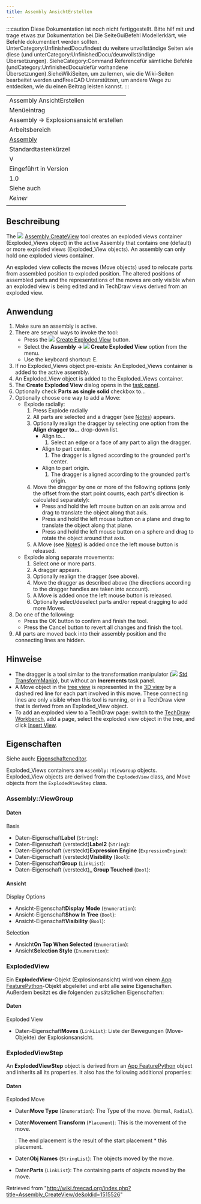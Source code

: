 ```yaml
---
title: Assembly AnsichtErstellen
---
```

:::caution
Diese Dokumentation ist noch nicht fertiggestellt. Bitte hilf mit und trage etwas zur Dokumentation bei.Die SeiteGuiBefehl Modellerklärt, wie Befehle dokumentiert werden sollten. UnterCategory:UnfinishedDocufindest du weitere unvollständige Seiten wie diese (und unterCategory:UnfinishedDocu/deunvollständige Übersetzungen). SieheCategory:Command Referencefür sämtliche Befehle (undCategory:UnfinishedDocu/defür vorhandene Übersetzungen).SieheWikiSeiten, um zu lernen, wie die Wiki-Seiten bearbeitet werden undFreeCAD Unterstützen, um andere Wege zu entdecken, wie du einen Beitrag leisten kannst.
:::

|  |
| --- |
| Assembly AnsichtErstellen |
| Menüeintrag |
| Assembly → Explosionsansicht erstellen |
| Arbeitsbereich |
| [Assembly](/Assembly_Workbench/de "Assembly Workbench/de") |
| Standardtastenkürzel |
| V |
| Eingeführt in Version |
| 1.0 |
| Siehe auch |
| *Keiner* |
|  |

## Beschreibung

The ![](/images/Assembly_CreateView.svg) [Assembly CreateView](/Assembly_CreateView "Assembly CreateView") tool creates an exploded views container (Exploded\_Views object) in the active Assembly that contains one (default) or more exploded views (Exploded\_View objects). An assembly can only hold one exploded views container.

An exploded view collects the moves (Move objects) used to relocate parts from assembled position to exploded position. The altered positions of assembled parts and the representations of the moves are only visible when an exploded view is being edited and in TechDraw views derived from an exploded view.

## Anwendung

1. Make sure an assembly is active.
2. There are several ways to invoke the tool:
   * Press the ![](/images/Assembly_CreateView.svg) [Create Exploded View](/Assembly_CreateView "Assembly CreateView") button.
   * Select the **Assembly → ![](/images/Assembly_CreateView.svg) Create Exploded View** option from the menu.
   * Use the keyboard shortcut: E.
3. If no Exploded\_Views object pre-exists: An Exploded\_Views container is added to the active assembly.
4. An Exploded\_View object is added to the Exploded\_Views container.
5. The **Create Exploded View** dialog opens in the [task panel](/Task_panel "Task panel").
6. Optionally check **Parts as single solid** checkbox to...
7. Optionally choose one way to add a Move:
   * Explode radially:
     1. Press Explode radially
     2. All parts are selected and a dragger (see [Notes](#Notes)) appears.
     3. Optionally realign the dragger by selecting one option from the **Align dragger to...** drop-down list.
        + Align to...
          1. Select an edge or a face of any part to align the dragger.
        + Align to part center.
          1. The dragger is aligned according to the grounded part's center.
        + Align to part origin.
          1. The dragger is aligned according to the grounded part's origin.
     4. Move the dragger by one or more of the following options (only the offset from the start point counts, each part's direction is calculated separately):
        + Press and hold the left mouse button on an axis arrow and drag to translate the object along that axis.
        + Press and hold the left mouse button on a plane and drag to translate the object along that plane.
        + Press and hold the left mouse button on a sphere and drag to rotate the object around that axis.
     5. A Move (see [Notes](#Notes)) is added once the left mouse button is released.
   * Explode along separate movements:
     1. Select one or more parts.
     2. A dragger appears.
     3. Optionally realign the dragger (see above).
     4. Move the dragger as described above (the directions according to the dragger handles are taken into account).
     5. A Move is added once the left mouse button is released.
     6. Optionally select/deselect parts and/or repeat dragging to add more Moves.
8. Do one of the following:
   * Press the OK button to confirm and finish the tool.
   * Press the Cancel button to revert all changes and finish the tool.
9. All parts are moved back into their assembly position and the connecting lines are hidden.

## Hinweise

* The dragger is a tool similar to the transformation manipulator (![](/images/Std_TransformManip.svg) [Std TransformManip](/Std_TransformManip "Std TransformManip")), but without an **Increments** task panel.
* A Move object in the [tree view](/Tree_view "Tree view") is represented in the [3D view](/3D_view "3D view") by a dashed red line for each part involved in this move. These connecting lines are only visible when this tool is running, or in a TechDraw view that is derived from an Exploded\_View object.
* To add an exploded view to a TechDraw page: switch to the [TechDraw Workbench](/TechDraw_Workbench "TechDraw Workbench"), add a page, select the exploded view object in the tree, and click [Insert View](/TechDraw_View "TechDraw View").

## Eigenschaften

Siehe auch: [Eigenschafteneditor](/Property_editor/de "Property editor/de").

Exploded\_Views containers are `Assembly::ViewGroup` objects. Exploded\_View objects are derived from the `ExplodedView` class, and Move objects from the `ExplodedViewStep` class.

### Assembly::ViewGroup

#### Daten

Basis

* Daten-Eigenschaft**Label** (`String`):
* Daten-Eigenschaft (versteckt)**Label2** (`String`):
* Daten-Eigenschaft (versteckt)**Expression Engine** (`ExpressionEngine`):
* Daten-Eigenschaft (versteckt)**Visibility** (`Bool`):
* Daten-Eigenschaft**Group** (`LinkList`):
* Daten-Eigenschaft (versteckt)**\_ Group Touched** (`Bool`):

#### Ansicht

Display Options

* Ansicht-Eigenschaft**Display Mode** (`Enumeration`):
* Ansicht-Eigenschaft**Show In Tree** (`Bool`):
* Ansicht-Eigenschaft**Visibility** (`Bool`):

Selection

* Ansicht**On Top When Selected** (`Enumeration`):
* Ansicht**Selection Style** (`Enumeration`):

### ExplodedView

Ein **ExplodedView**-Objekt (Explosionsansicht) wird von einem [App FeaturePython](/App_FeaturePython/de "App FeaturePython/de")-Objekt abgeleitet und erbt alle seine Eigenschaften. Außerdem besitzt es die folgenden zusätzlichen Eigenschaften:

#### Daten

Exploded View

* Daten-Eigenschaft**Moves** (`LinkList`): Liste der Bewegungen (Move-Objekte) der Explosionsansicht.

### ExplodedViewStep

An **ExplodedViewStep** object is derived from an [App FeaturePython](/App_FeaturePython "App FeaturePython") object and inherits all its properties. It also has the following additional properties:

#### Daten

Exploded Move

* Daten**Move Type** (`Enumeration`): The Type of the move. (`Normal`, `Radial`).
* Daten**Movement Transform** (`Placement`): This is the movement of the move.

  :   The end placement is the result of the start placement \* this placement.
* Daten**Obj Names** (`StringList`): The objects moved by the move.
* Daten**Parts** (`LinkList`): The containing parts of objects moved by the move.

Retrieved from "<http://wiki.freecad.org/index.php?title=Assembly_CreateView/de&oldid=1515526>"